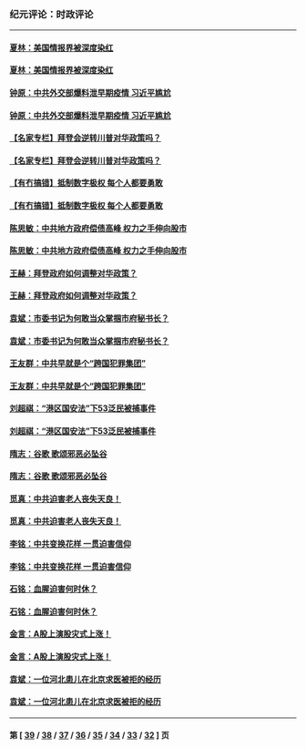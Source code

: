 ### 纪元评论：时政评论
---
#### [夏林：美国情报界被深度染红](../../pages/nsc1025/n12699085.md) 
#### [夏林：美国情报界被深度染红](../../pages/nsc1025/n12699085.md) 
#### [钟原：中共外交部爆料泄早期疫情 习近平尴尬](../../pages/nsc1025/n12698346.md) 
#### [钟原：中共外交部爆料泄早期疫情 习近平尴尬](../../pages/nsc1025/n12698346.md) 
#### [【名家专栏】拜登会逆转川普对华政策吗？](../../pages/nsc1025/n12698138.md) 
#### [【名家专栏】拜登会逆转川普对华政策吗？](../../pages/nsc1025/n12698138.md) 
#### [【有冇搞错】抵制数字极权 每个人都要勇敢](../../pages/nsc1025/n12696686.md) 
#### [【有冇搞错】抵制数字极权 每个人都要勇敢](../../pages/nsc1025/n12696686.md) 
#### [陈思敏：中共地方政府偿债高峰 权力之手伸向股市](../../pages/nsc1025/n12697755.md) 
#### [陈思敏：中共地方政府偿债高峰 权力之手伸向股市](../../pages/nsc1025/n12697755.md) 
#### [王赫：拜登政府如何调整对华政策？](../../pages/nsc1025/n12696545.md) 
#### [王赫：拜登政府如何调整对华政策？](../../pages/nsc1025/n12696545.md) 
#### [袁斌：市委书记为何敢当众掌掴市府秘书长？](../../pages/nsc1025/n12696884.md) 
#### [袁斌：市委书记为何敢当众掌掴市府秘书长？](../../pages/nsc1025/n12696884.md) 
#### [王友群：中共早就是个“跨国犯罪集团”](../../pages/nsc1025/n12696339.md) 
#### [王友群：中共早就是个“跨国犯罪集团”](../../pages/nsc1025/n12696339.md) 
#### [刘超祺：“港区国安法”下53泛民被捕事件](../../pages/nsc1025/n12695435.md) 
#### [刘超祺：“港区国安法”下53泛民被捕事件](../../pages/nsc1025/n12695435.md) 
#### [隋志：谷歌 歌颂邪恶必坠谷](../../pages/nsc1025/n12696375.md) 
#### [隋志：谷歌 歌颂邪恶必坠谷](../../pages/nsc1025/n12696375.md) 
#### [觅真：中共迫害老人丧失天良！](../../pages/nsc1025/n12696241.md) 
#### [觅真：中共迫害老人丧失天良！](../../pages/nsc1025/n12696241.md) 
#### [李铭：中共变换花样 一贯迫害信仰](../../pages/nsc1025/n12695460.md) 
#### [李铭：中共变换花样 一贯迫害信仰](../../pages/nsc1025/n12695460.md) 
#### [石铭：血腥迫害何时休？](../../pages/nsc1025/n12695310.md) 
#### [石铭：血腥迫害何时休？](../../pages/nsc1025/n12695310.md) 
#### [金言：A股上演股灾式上涨！](../../pages/nsc1025/n12694698.md) 
#### [金言：A股上演股灾式上涨！](../../pages/nsc1025/n12694698.md) 
#### [袁斌：一位河北患儿在北京求医被拒的经历](../../pages/nsc1025/n12694549.md) 
#### [袁斌：一位河北患儿在北京求医被拒的经历](../../pages/nsc1025/n12694549.md) 

---
#### 第 [ [39](./39.md) / [38](./38.md) / [37](./37.md) / [36](./36.md) / [35](./35.md) / [34](./34.md) / [33](./33.md) / [32](./32.md) ] 页
